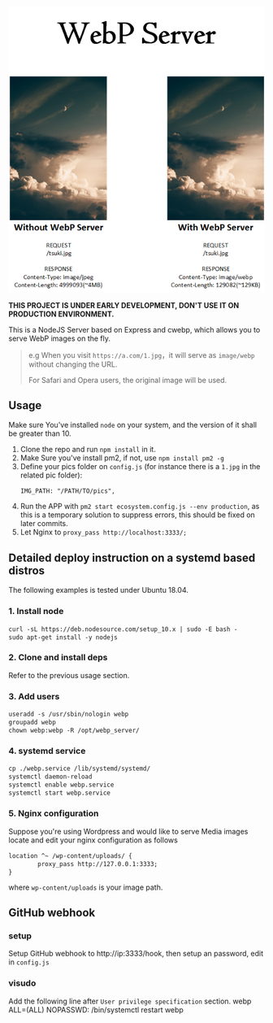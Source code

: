 <div style="text-align: center">
	<img src="./pics/webp_server.png"/>
</div>

**THIS PROJECT IS UNDER EARLY DEVELOPMENT, DON'T USE IT ON PRODUCTION ENVIRONMENT.**

This is a NodeJS Server based on Express and cwebp, which allows you to serve WebP images on the fly.

> e.g When you visit `https://a.com/1.jpg`，it will serve as `image/webp` without changing the URL.
>
> For Safari and Opera users, the original image will be used.

## Usage

Make sure You've installed `node` on your system, and the version of it shall be greater than 10.

1. Clone the repo and run `npm install` in it.
2. Make Sure you've install pm2, if not, use `npm install pm2 -g`
3. Define your pics folder on `config.js` (for instance there is a `1.jpg` in the related pic folder):
	```
	IMG_PATH: "/PATH/TO/pics",
	```
4. Run the APP with `pm2 start ecosystem.config.js --env production`, as this is a temporary solution to suppress errors, this should be fixed on later commits.
5. Let Nginx to `proxy_pass http://localhost:3333/;`

## Detailed deploy instruction on a systemd based distros
The following examples is tested under Ubuntu 18.04.
### 1. Install node
```shell script
curl -sL https://deb.nodesource.com/setup_10.x | sudo -E bash -
sudo apt-get install -y nodejs
```
### 2. Clone and install deps
Refer to the previous usage section.
### 3. Add users
```shell script
useradd -s /usr/sbin/nologin webp
groupadd webp
chown webp:webp -R /opt/webp_server/
```
### 4. systemd service
```shell script
cp ./webp.service /lib/systemd/systemd/
systemctl daemon-reload
systemctl enable webp.service
systemctl start webp.service
```
### 5. Nginx configuration
Suppose you're using Wordpress and would like to serve Media images locate and edit your nginx configuration as follows
```
location ^~ /wp-content/uploads/ {
        proxy_pass http://127.0.0.1:3333;
}
```
where `wp-content/uploads` is your image path.

## GitHub webhook
### setup
Setup GitHub webhook to http://ip:3333/hook, then setup an password, edit in `config.js`
### visudo
Add the following line after  `User privilege specification` section.
webp ALL=(ALL) NOPASSWD: /bin/systemctl restart webp
